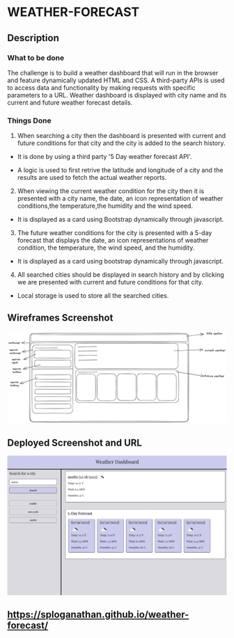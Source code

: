 # WEATHER-FORECAST

## Description

### What to be done

The challenge is to build a weather dashboard that will run in the browser and feature dynamically updated HTML and CSS. A third-party APIs is used to access data and functionality by making requests with specific parameters to a URL. Weather dashboard is displayed with city name and its current and future weather forecast details.
### Things Done

1. When searching a city then the dashboard is presented with current and future conditions for that city and the city is added to the search history.

- It is done by using a third party '5 Day weather forecast API'.

- A logic is used to first retrive the latitude and longitude of a city and the results are used to fetch the actual weather reports.

2. When viewing the current weather condition for the city then it is presented with a city name, the date, an icon representation of weather conditions,the temperature,the humidity and the wind speed.

- It is displayed as a card using Bootstrap dynamically through javascript.

3. The future weather conditions for the city is presented with a 5-day forecast that displays the date, an icon representations of weather condition, the temperature, the wind speed, and the humidity.

- It is displayed as a card using bootstrap dynamically through javascript.

4. All searched cities should be displayed in search history and by clicking we are presented with current and future conditions for that city.

- Local storage is used to store all the searched cities.

## Wireframes Screenshot

![alt+text](./assets/wireframes/weather-forecast-wireframe.png)

## Deployed Screenshot and URL

![alt+text](./assets/screenshots/weather%20forecast.png)

## https://sploganathan.github.io/weather-forecast/